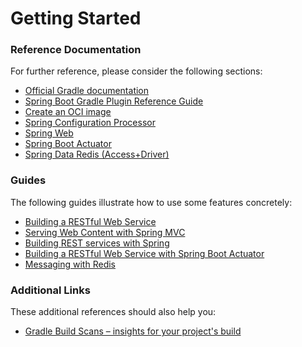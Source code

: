 # Getting Started

### Reference Documentation

For further reference, please consider the following sections:

* [Official Gradle documentation](https://docs.gradle.org)
* [Spring Boot Gradle Plugin Reference Guide](https://docs.spring.io/spring-boot/docs/2.5.0/gradle-plugin/reference/html/)
* [Create an OCI image](https://docs.spring.io/spring-boot/docs/2.5.0/gradle-plugin/reference/html/#build-image)
* [Spring Configuration Processor](https://docs.spring.io/spring-boot/docs/2.5.0/reference/htmlsingle/#configuration-metadata-annotation-processor)
* [Spring Web](https://docs.spring.io/spring-boot/docs/2.5.0/reference/htmlsingle/#boot-features-developing-web-applications)
* [Spring Boot Actuator](https://docs.spring.io/spring-boot/docs/2.5.0/reference/htmlsingle/#production-ready)
* [Spring Data Redis (Access+Driver)](https://docs.spring.io/spring-boot/docs/2.5.0/reference/htmlsingle/#boot-features-redis)

### Guides

The following guides illustrate how to use some features concretely:

* [Building a RESTful Web Service](https://spring.io/guides/gs/rest-service/)
* [Serving Web Content with Spring MVC](https://spring.io/guides/gs/serving-web-content/)
* [Building REST services with Spring](https://spring.io/guides/tutorials/bookmarks/)
* [Building a RESTful Web Service with Spring Boot Actuator](https://spring.io/guides/gs/actuator-service/)
* [Messaging with Redis](https://spring.io/guides/gs/messaging-redis/)

### Additional Links

These additional references should also help you:

* [Gradle Build Scans – insights for your project's build](https://scans.gradle.com#gradle)

